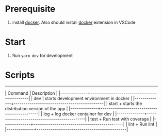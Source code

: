 # Prerequisite
1. install [docker](https://www.docker.com/products/docker-desktop). Also should install [docker](https://marketplace.visualstudio.com/items?itemName=ms-azuretools.vscode-docker) extension in VSCode

# Start
1. Run `yarn dev` for development

# Scripts
 _____________________________________________________________
|  Command     |  Description                                 |
|--------------+----------------------------------------------|
| dev          | starts development environment in docker     |
|--------------+----------------------------------------------|
| start        + starts the distribution version of the app   |
|--------------+----------------------------------------------|
| log          + log docker container for dev                 |
|--------------+----------------------------------------------|
| test         + Run test with coverage                       |
|--------------+----------------------------------------------|
| lint         + Run lint                                     |
|--------------+----------------------------------------------|